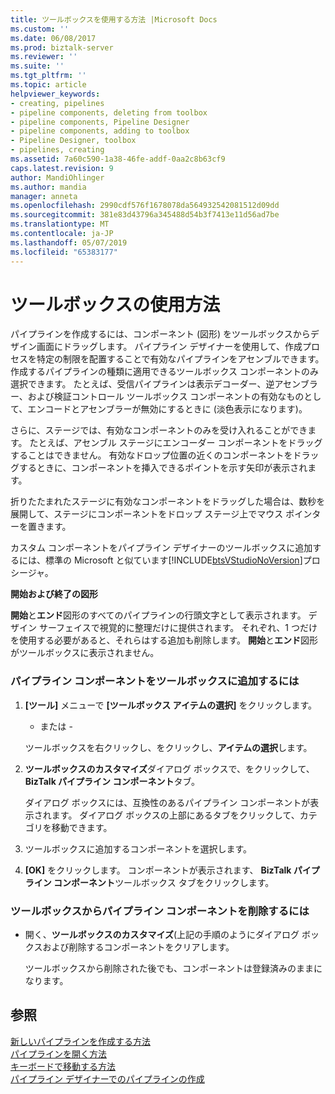 ```yaml
---
title: ツールボックスを使用する方法 |Microsoft Docs
ms.custom: ''
ms.date: 06/08/2017
ms.prod: biztalk-server
ms.reviewer: ''
ms.suite: ''
ms.tgt_pltfrm: ''
ms.topic: article
helpviewer_keywords:
- creating, pipelines
- pipeline components, deleting from toolbox
- pipeline components, Pipeline Designer
- pipeline components, adding to toolbox
- Pipeline Designer, toolbox
- pipelines, creating
ms.assetid: 7a60c590-1a38-46fe-addf-0aa2c8b63cf9
caps.latest.revision: 9
author: MandiOhlinger
ms.author: mandia
manager: anneta
ms.openlocfilehash: 2990cdf576f1678078da564932542081512d09dd
ms.sourcegitcommit: 381e83d43796a345488d54b3f7413e11d56ad7be
ms.translationtype: MT
ms.contentlocale: ja-JP
ms.lasthandoff: 05/07/2019
ms.locfileid: "65383177"
---
```

# <a name="how-to-use-the-toolbox"></a>ツールボックスの使用方法
パイプラインを作成するには、コンポーネント (図形) をツールボックスからデザイン画面にドラッグします。 パイプライン デザイナーを使用して、作成プロセスを特定の制限を配置することで有効なパイプラインをアセンブルできます。 作成するパイプラインの種類に適用できるツールボックス コンポーネントのみ選択できます。 たとえば、受信パイプラインは表示デコーダー、逆アセンブラー、および検証コントロール ツールボックス コンポーネントの有効なものとして、エンコードとアセンブラーが無効にするときに (淡色表示になります)。  
  
 さらに、ステージでは、有効なコンポーネントのみを受け入れることができます。 たとえば、アセンブル ステージにエンコーダー コンポーネントをドラッグすることはできません。 有効なドロップ位置の近くのコンポーネントをドラッグするときに、コンポーネントを挿入できるポイントを示す矢印が表示されます。  
  
 折りたたまれたステージに有効なコンポーネントをドラッグした場合は、数秒を展開して、ステージにコンポーネントをドロップ ステージ上でマウス ポインターを置きます。  
  
 カスタム コンポーネントをパイプライン デザイナーのツールボックスに追加するには、標準の Microsoft と似ています[!INCLUDE[btsVStudioNoVersion](../includes/btsvstudionoversion-md.md)]プロシージャ。  
  
 **開始および終了の図形**  
  
 **開始**と**エンド**図形のすべてのパイプラインの行頭文字として表示されます。 デザイン サーフェイスで視覚的に整理だけに提供されます。 それぞれ、1 つだけを使用する必要があると、それらはする追加も削除します。 **開始**と**エンド**図形がツールボックスに表示されません。  
  
### <a name="to-add-a-pipeline-component-to-the-toolbox"></a>パイプライン コンポーネントをツールボックスに追加するには  
  
1.  **[ツール]** メニューで **[ツールボックス アイテムの選択]** をクリックします。  
  
     - または -  
  
     ツールボックスを右クリックし、をクリックし、**アイテムの選択**します。  
  
2.  **ツールボックスのカスタマイズ**ダイアログ ボックスで、をクリックして、 **BizTalk パイプライン コンポーネント**タブ。  
  
     ダイアログ ボックスには、互換性のあるパイプライン コンポーネントが表示されます。 ダイアログ ボックスの上部にあるタブをクリックして、カテゴリを移動できます。  
  
3.  ツールボックスに追加するコンポーネントを選択します。  
  
4.  **[OK]** をクリックします。 コンポーネントが表示されます、 **BizTalk パイプライン コンポーネント**ツールボックス タブをクリックします。  
  
### <a name="to-remove-a-pipeline-component-from-the-toolbox"></a>ツールボックスからパイプライン コンポーネントを削除するには  
  
-   開く、**ツールボックスのカスタマイズ**(上記の手順のようにダイアログ ボックスおよび削除するコンポーネントをクリアします。  
  
     ツールボックスから削除された後でも、コンポーネントは登録済みのままになります。  
  
## <a name="see-also"></a>参照  
 [新しいパイプラインを作成する方法](../core/how-to-create-a-new-pipeline.md)   
 [パイプラインを開く方法](../core/how-to-open-a-pipeline.md)   
 [キーボードで移動する方法](../core/how-to-navigate-with-the-keyboard.md)   
 [パイプライン デザイナーでのパイプラインの作成](../core/creating-pipelines-with-pipeline-designer.md)